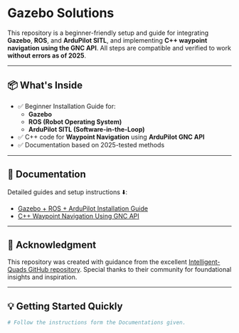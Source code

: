 # Gazebo Solutions

This repository is a beginner-friendly setup and guide for integrating **Gazebo**, **ROS**, and **ArduPilot SITL**, and implementing **C++ waypoint navigation using the GNC API**. All steps are compatible and verified to work **without errors as of 2025**.

---

## 📦 What's Inside

- ✅ Beginner Installation Guide for:
  - **Gazebo**
  - **ROS (Robot Operating System)**
  - **ArduPilot SITL (Software-in-the-Loop)**
- ✅ C++ code for **Waypoint Navigation** using **ArduPilot GNC API**
- ✅ Documentation based on 2025-tested methods

---

## 📁 Documentation

Detailed guides and setup instructions ⬇️:

- [Gazebo + ROS + ArduPilot Installation Guide](docs/Gazebo_with_Ros_and_ArduPilot_SITL_Guide.md)
- [C++ Waypoint Navigation Using GNC API](docs/Guidance_Navigation_and_Control(No_error_2025).md)

---

## 🙏 Acknowledgment

This repository was created with guidance from the excellent [Intelligent-Quads GitHub repository]([https://github.com/Intelligent-Quads](https://github.com/Intelligent-Quads/iq_tutorials/tree/master)). Special thanks to their community for foundational insights and inspiration.

---

## 💡 Getting Started Quickly

```bash
# Follow the instructions form the Documentations given.

